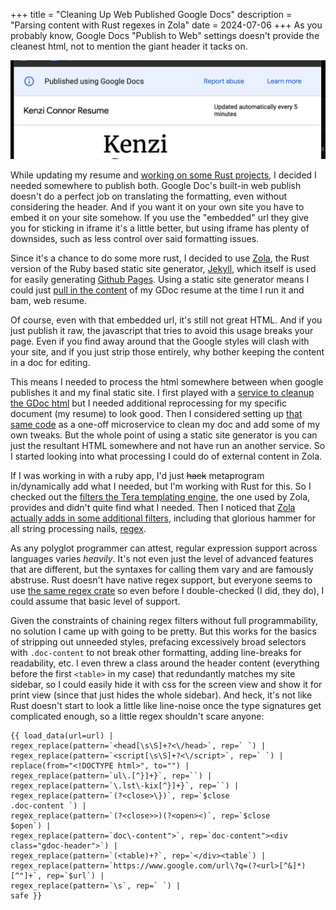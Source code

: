 +++
title = "Cleaning Up Web Published Google Docs"
description = "Parsing content with Rust regexes in Zola"
date = 2024-07-06
+++
As you probably know, Google Docs "Publish to Web" settings doesn't provide the cleanest html, not to mention the giant header it tacks on.

![image](/assets/images/posts/gdocs_header.png)

<!-- more --> 

While updating my resume and [working on some Rust projects](https://github.com/knzai), I decided I needed somewhere to publish both. Google Doc's built-in web publish doesn't do a perfect job on translating the formatting, even without considering the header. And if you want it on your own site you have to embed it on your site somehow. If you use the "embedded" url they give you for sticking in iframe it's a little better, but using iframe has plenty of downsides, such as less control over said formatting issues.

Since it's a chance to do some more rust, I decided to use [Zola](https://www.getzola.org/), the Rust version of the Ruby based static site generator, [Jekyll](https://jekyllrb.com/), which itself is used for easily generating [Github Pages](https://pages.github.com/). Using a static site generator means I could just [pull in the content](https://www.getzola.org/documentation/templates/overview/#load-data) of my GDoc resume at the time I run it and bam, web resume.

Of course, even with that embedded url, it's still not great HTML. And if you just publish it raw, the javascript that tries to avoid this usage breaks your page. Even if you find away around that the Google styles will clash with your site, and if you just strip those entirely, why bother keeping the content in a doc for editing.

This means I needed to process the html somewhere between when google publishes it and my final static site. I first played with a [service to cleanup the GDoc html](https://gdoc.pub/) but I needed additional reprocessing for my specific document (my resume) to look good. Then I considered setting up [that same code](https://github.com/augnustin/google-docs-publisher) as a one-off microservice to clean my doc and add some of my own tweaks. But the whole point of using a static site generator is you can just the resultant HTML somewhere and not have run an another service. So I started looking into what processing I could do of external content in Zola.

If I was working in with a ruby app, I'd just ~~hack~~ metaprogram in/dynamically add what I needed, but I'm working with Rust for this. So I checked out the [filters the Tera templating engine](https://keats.github.io/tera/docs/#filters), the one used by Zola, provides and didn't quite find what I needed. Then I noticed that [Zola actually adds in some additional filters](https://www.getzola.org/documentation/templates/overview/#regex-replace), including that glorious hammer for all string processing nails, [regex](https://en.wikipedia.org/wiki/Regular_expression).

As any polyglot programmer can attest, regular expression support across languages varies *heavily*. It's not even just the level of advanced features that are different, but the syntaxes for calling them vary and are famously abstruse. Rust doesn't have native regex support, but everyone seems to use [the same regex crate](https://crates.io/crates/regex) so even before I double-checked (I did, they do), I could assume that basic level of support.

Given the constraints of chaining regex filters without full programmability, no solution I came up with going to be pretty. But this works for the basics of stripping out unneeded styles, prefacing excessively broad selectors with `.doc-content` to not break other formatting, adding line-breaks for readability, etc. I even threw a class around the header content (everything before the first `<table>` in my case) that redundantly matches my site sidebar, so I could easily hide it with css for the screen view and show it for print view (since that just hides the whole sidebar). And heck, it's not like Rust doesn't start to look a little like line-noise once the type signatures get complicated enough, so a little regex shouldn't scare anyone:

```
{{ load_data(url=url) | 
regex_replace(pattern=`<head[\s\S]+?<\/head>`, rep=` `) | 
regex_replace(pattern=`<script[\s\S]+?<\/script>`, rep=` `) | 
replace(from="<!DOCTYPE html>", to="") | 
regex_replace(pattern=`ul\.[^}]+}`, rep=``) | 
regex_replace(pattern=`\.lst\-kix[^}]+}`, rep=``) | 
regex_replace(pattern=`(?<close>\})`, rep=`$close
.doc-content `) | 
regex_replace(pattern=`(?<close>>)(?<open><)`, rep=`$close
$open`) | 
regex_replace(pattern=`doc\-content">`, rep=`doc-content"><div class="gdoc-header">`) | 
regex_replace(pattern=`(<table)+?`, rep=`</div><table`) | 
regex_replace(pattern=`https://www.google.com/url\?q=(?<url>[^&]*)[^"]+`, rep=`$url`) |
regex_replace(pattern=`\s`, rep=` `) |
safe }}
````

